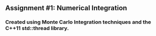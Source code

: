 ## Assignment #1: Numerical Integration
### Created using Monte Carlo Integration techniques and the C++11 std::thread library. 
